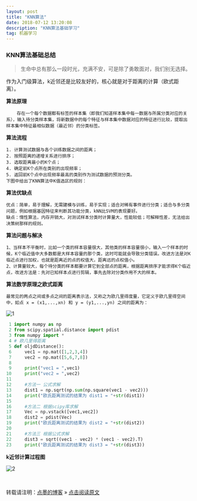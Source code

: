 ```yaml
---
layout: post
title: "KNN算法"
date: 2018-07-12 13:20:08 
description: "KNN算法基础学习"
tag: 机器学习
---
```


### KNN算法基础总结

> 生命中总有那么一段时光，充满不安，可是除了勇敢面对，我们别无选择。

作为入门级算法，k近邻还是比较友好的，核心就是对于距离的计算（欧式距离）。

**算法原理**

```
    存在一个每个数据都有标签的样本集（即我们知道样本集中每一数据与所属分类对应的关系），输入待分类样本集，将新数据中的每个特征与样本集中数据对应的特征进行比较，提取出样本集中特征最相似数据（最近邻）的分类标签。
```

**算法流程**

```
1. 计算测试数据与各个训练数据之间的距离；
2. 按照距离的递增关系进行排序；
3. 选取距离最小的K个点；
4. 确定前K个点所在类别的出现频率；
5. 返回前K个点中出现频率最高的类别作为测试数据的预测分类。
下图中给出了KNN算法中K值选区的规则：
```

**算法优缺点**

```
优点：简单，易于理解，无需建模与训练，易于实现；适合对稀有事件进行分类；适合与多分类问题，例如根据基因特征来判断其功能分类，kNN比SVM的表现要好。
缺点：惰性算法，内存开销大，对测试样本分类时计算量大，性能较低；可解释性差，无法给出决策树那样的规则。
```

**算法问题与解决**

```
1、当样本不平衡时，比如一个类的样本容量很大，其他类的样本容量很小，输入一个样本的时候，K个临近值中大多数都是大样本容量的那个类，这时可能就会导致分类错误。改进方法是对K临近点进行加权，也就是距离近的点的权值大，距离远的点权值小。 
2、计算量较大，每个待分类的样本都要计算它到全部点的距离，根据距离排序才能求得K个临近点，改进方法是：先对已知样本点进行剪辑，事先去除对分类作用不大的样本。
```

**算法数学原理之欧式距离**

```
最常见的两点之间或多点之间的距离表示法，又称之为欧几里得度量，它定义于欧几里得空间中，如点 x = (x1,...,xn) 和 y = (y1,...,yn) 之间的距离为：
```

![1](E:\tipFiger.github.io\images\1.png)

```python
 1 import numpy as np
 2 from scipy.spatial.distance import pdist
 3 from numpy import *
 4 # 欧几里得距离
 5 def oljdDistance():
 6     vec1 = np.mat([1,2,3,4])
 7     vec2 = np.mat([5,6,7,8])
 8 
 9     print("vec1 = ",vec1)
10     print("vec2 = ",vec2)
11 
12     #方法一 公式求解
13     dist1 = np.sqrt(np.sum(np.square(vec1 - vec2)))
14     print("欧氏距离测试的结果为 dist1 = "+str(dist1))
15 
16     #方法二 根据scipy库求解
17     Vec = np.vstack([vec1,vec2])
18     dist2 = pdist(Vec)
19     print("欧氏距离测试的结果为 dist2 = "+str(dist2))
20 
21     #方法三 根据公式求解
22     dist3 = sqrt((vec1 - vec2) * (vec1 - vec2).T)
23     print("欧氏距离测试的结果为 dist3 = "+str(dist3))
```

**k近邻计算过程图**

![2](E:\tipFiger.github.io\images\2.png)

<br>

转载请注明：[点墨的博客](http://tipFiger.github.io) » [点击阅读原文](http://tipFiger.github.io/2018/07/KNN算法/)

